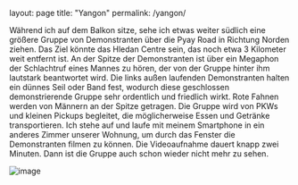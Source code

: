 layout: page
title: "Yangon"
permalink: /yangon/

Während ich auf dem Balkon sitze, sehe ich etwas weiter südlich eine größere Gruppe von Demonstranten über die Pyay Road in Richtung Norden ziehen. 
Das Ziel könnte das Hledan Centre sein, das noch etwa 3 Kilometer weit entfernt ist. An der Spitze der Demonstranten ist über ein Megaphon der Schlachtruf eines Mannes zu hören, der von der Gruppe hinter ihm lautstark beantwortet wird. Die links außen laufenden Demonstranten halten ein dünnes Seil oder Band fest, wodurch diese geschlossen demonstrierende Gruppe sehr ordentlich und friedlich wirkt. Rote Fahnen werden von Männern an der Spitze getragen. Die Gruppe wird von PKWs und kleinen Pickups begleitet, die möglicherweise Essen und Getränke transportieren.
Ich stehe auf und laufe mit meinem Smartphone in ein anderes Zimmer unserer Wohnung, um durch das Fenster die Demonstranten filmen zu können. Die Videoaufnahme dauert knapp zwei Minuten. Dann ist die Gruppe auch schon wieder nicht mehr zu sehen.

![image](/assets/img/___EuaO5sDVEAA3QnH.jpeg)
